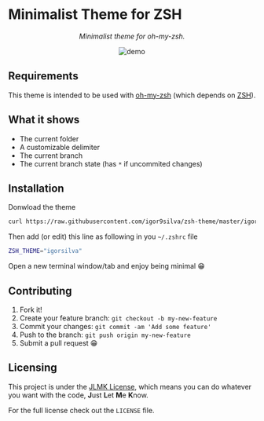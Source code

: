# Minimalist Theme for ZSH

<p align="center">
<i>Minimalist theme for oh-my-zsh.</i>
</p>
<p align="center">
    <img src="https://raw.githubusercontent.com/igor9silva/zsh-theme/master/igorsilva.gif" alt="demo"/>
</p>

## Requirements

This theme is intended to be used with [oh-my-zsh](https://github.com/robbyrussell/oh-my-zsh) (which depends on [ZSH](http://www.zsh.org)).

## What it shows

* The current folder
* A customizable delimiter
* The current branch
* The current branch state (has `*` if uncommited changes)

## Installation

Donwload the theme
```bash
curl https://raw.githubusercontent.com/igor9silva/zsh-theme/master/igorsilva.zsh-theme > ~/.oh-my-zsh/themes/igorsilva.zsh-theme 
```

Then add (or edit) this line as following in you `~/.zshrc` file
```bash
ZSH_THEME="igorsilva"
```

Open a new terminal window/tab and enjoy being minimal 😁

## Contributing

1. Fork it!
2. Create your feature branch: `git checkout -b my-new-feature`
3. Commit your changes: `git commit -am 'Add some feature'`
4. Push to the branch: `git push origin my-new-feature`
5. Submit a pull request 😁

## Licensing

This project is under the [JLMK License](https://github.com/igor9silva/JLMK-License), which means you can do whatever you want with the code, **J**ust **L**et **M**e **K**now.

For the full license check out the `LICENSE` file.